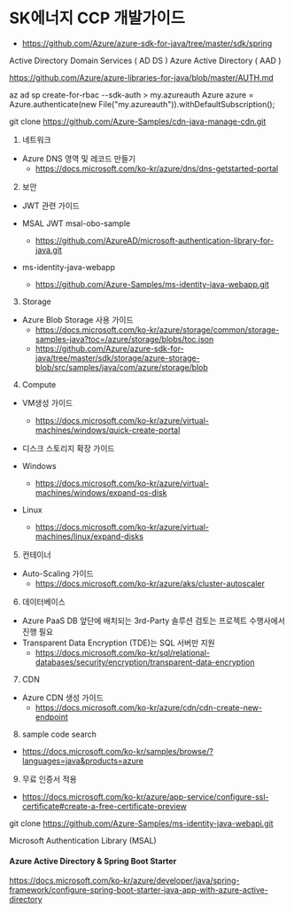 # SK에너지 CCP 개발가이드 
* https://github.com/Azure/azure-sdk-for-java/tree/master/sdk/spring

Active Directory Domain Services ( AD DS )
Azure Active Directory ( AAD )





https://github.com/Azure/azure-libraries-for-java/blob/master/AUTH.md

az ad sp create-for-rbac --sdk-auth > my.azureauth
Azure azure = Azure.authenticate(new File("my.azureauth")).withDefaultSubscription();


git clone https://github.com/Azure-Samples/cdn-java-manage-cdn.git



1. 네트워크
* Azure DNS 영역 및 레코드 만들기
    -  https://docs.microsoft.com/ko-kr/azure/dns/dns-getstarted-portal

2. 보안
* JWT 관련 가이드

* MSAL JWT msal-obo-sample
    - https://github.com/AzureAD/microsoft-authentication-library-for-java.git


* ms-identity-java-webapp
    - https://github.com/Azure-Samples/ms-identity-java-webapp.git

3. Storage
* Azure Blob Storage 사용 가이드
    - https://docs.microsoft.com/ko-kr/azure/storage/common/storage-samples-java?toc=/azure/storage/blobs/toc.json
    - https://github.com/Azure/azure-sdk-for-java/tree/master/sdk/storage/azure-storage-blob/src/samples/java/com/azure/storage/blob

4. Compute
* VM생성 가이드 
    - https://docs.microsoft.com/ko-kr/azure/virtual-machines/windows/quick-create-portal

* 디스크 스토리지 확장 가이드
* Windows
    - https://docs.microsoft.com/ko-kr/azure/virtual-machines/windows/expand-os-disk
* Linux 
    - https://docs.microsoft.com/ko-kr/azure/virtual-machines/linux/expand-disks

5. 컨테이너
* Auto-Scaling 가이드
    - https://docs.microsoft.com/ko-kr/azure/aks/cluster-autoscaler

6. 데이터베이스
* Azure PaaS DB 앞단에 배치되는 3rd-Party 솔루션 검토는 프로젝트 수행사에서 진행 필요
* Transparent Data Encryption (TDE)는 SQL 서버만 지원 
    - https://docs.microsoft.com/ko-kr/sql/relational-databases/security/encryption/transparent-data-encryption

7. CDN
* Azure CDN 생성 가이드
    - https://docs.microsoft.com/ko-kr/azure/cdn/cdn-create-new-endpoint

8. sample code search 
- https://docs.microsoft.com/ko-kr/samples/browse/?languages=java&products=azure

9. 무료 인증서 적용 
- https://docs.microsoft.com/ko-kr/azure/app-service/configure-ssl-certificate#create-a-free-certificate-preview



git clone https://github.com/Azure-Samples/ms-identity-java-webapi.git

Microsoft Authentication Library (MSAL) 

#### Azure Active Directory & Spring Boot Starter

https://docs.microsoft.com/ko-kr/azure/developer/java/spring-framework/configure-spring-boot-starter-java-app-with-azure-active-directory